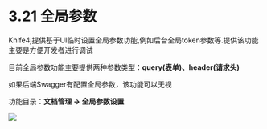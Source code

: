 # 3.21 全局参数


Knife4j提供基于UI临时设置全局参数功能,例如后台全局token参数等.提供该功能主要是方便开发者进行调试

目前全局参数功能主要提供两种参数类型：**query(表单)、header(请求头)**

如果后端Swagger有配置全局参数，该功能可以无视

功能目录：**文档管理 -> 全局参数设置**

![](/knife4j/images/documentation/globalParameter.png)
 
 
 